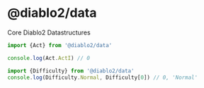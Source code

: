 # @diablo2/data

Core Diablo2 Datastructures

```typescript
import {Act} from '@diablo2/data'

console.log(Act.ActI) // 0

import {Difficulty} from '@diablo2/data'
console.log(Difficulty.Normal, Difficulty[0]) // 0, 'Normal'
```